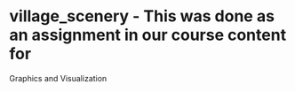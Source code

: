 # village_scenery - This was done as an assignment in our course content for 
Graphics and Visualization
